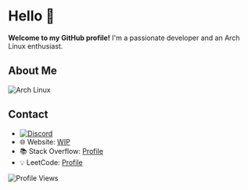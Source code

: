 #  Hello 👋
**Welcome to my GitHub profile!** I'm a passionate developer and an Arch Linux enthusiast.

## About Me

![Arch Linux](https://img.shields.io/badge/Arch_Linux-1793D1?style=for-the-badge&logo=arch-linux&logoColor=white)

## Contact

- [![Discord](https://img.shields.io/badge/Discord-7289DA?style=for-the-badge&logo=discord&logoColor=white)](https://discord.gg/YOUR_INVITE_LINK)
- 🌐 Website: [WIP]()
- 📚 Stack Overflow: [Profile](https://stackoverflow.com/users/24839885/yyyyoinker)
- 💡 LeetCode: [Profile](https://leetcode.com/u/YYYOINKER/)

![Profile Views](https://komarev.com/ghpvc/?username=YYYYOINKER&color=blueviolet&style=flat)
